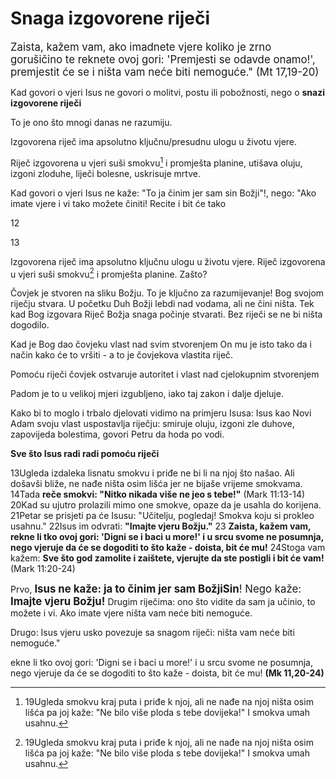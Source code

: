 # Snaga izgovorene riječi

<big>Zaista, kažem vam, ako imadnete vjere koliko je zrno gorušičino  te reknete ovoj gori: 'Premjesti se odavde onamo!', premjestit  će se i ništa vam neće biti nemoguće."  (Mt 17,19-20)</big>

Kad govori o vjeri Isus ne govori o molitvi, postu ili pobožnosti, nego o **snazi izgovorene riječi**


To je ono što mnogi danas ne razumiju.

Izgovorena riječ ima apsolutno ključnu/presudnu ulogu u životu vjere.


Riječ izgovorena u vjeri suši smokvu[^1] i promješta planine, utišava oluju, izgoni zloduhe, liječi bolesne, uskrisuje mrtve.

Kad govori o vjeri Isus ne kaže: "To ja činim jer sam sin Božji"!, nego: "Ako imate vjere i vi tako možete činiti! Recite i bit će tako

12

13

<!-- ubaci sa friklik karizmatska web svaštara❗ o autoritetu i ubaci ono što imam na A7 karticama o učenju vjere-->

Izgovorena riječ ima apsolutno ključnu ulogu u životu vjere.
Riječ izgovorena u vjeri suši smokvu[^1] i promješta planine.
Zašto?

Čovjek je stvoren na sliku Božju. To je ključno za razumijevanje!
Bog svojom riječju stvara. U početku  Duh Božji lebdi nad vodama, ali ne čini ništa. Tek kad Bog izgovara Riječ Božja snaga počinje stvarati. Bez riječi se ne bi ništa dogodilo.

Kad je Bog dao čovjeku vlast nad svim stvorenjem On mu je isto tako da i način kako će to vršiti - a to je čovjekova vlastita riječ. 

Pomoću riječi čovjek ostvaruje autoritet i vlast nad cjelokupnim stvorenjem

Padom je to u velikoj mjeri izgubljeno, iako taj zakon i dalje djeluje.

Kako bi to moglo i trbalo djelovati vidimo na primjeru Isusa: 
Isus kao Novi Adam svoju vlast uspostavlja riječju: smiruje oluju, izgoni zle duhove, zapovijeda bolestima, govori Petru da hoda po vodi.

**Sve što Isus radi radi pomoću riječi**

13Ugleda  izdaleka lisnatu smokvu i priđe ne bi li na njoj što našao. Ali  došavši bliže, ne nađe ništa osim lišća jer ne bijaše vrijeme  smokvama. 14Tada **reče smokvi: "Nitko nikada više ne jeo s tebe!"**  (Mark 11:13-14)
20Kad su ujutro prolazili mimo one smokve, opaze da je usahla do korijena.
21Petar se prisjeti pa će Isusu: "Učitelju, pogledaj! Smokva koju si prokleo usahnu."
22Isus im odvrati: **"Imajte vjeru Božju."**
23 **Zaista, kažem vam, rekne li tko ovoj gori: 'Digni se i baci u more!' i u srcu svome ne posumnja, nego vjeruje da će se dogoditi to što kaže - doista, bit će mu!**
24Stoga vam kažem: **Sve što god zamolite i zaištete, vjerujte da ste postigli i bit će vam!** (Mark 11:20-24)

Prvo, <big>**Isus ne kaže: ja to činim jer sam BožjiSin**! Nego kaže: **Imajte vjeru Božju!**</big>  Drugim riječima: ono što vidite da sam ja učinio, to možete i vi. Ako imate vjere ništa vam neće biti nemoguće.

Drugo: Isus vjeru usko povezuje sa snagom riječi: ništa vam neće biti nemoguće." 

ekne li tko ovoj gori: 'Digni se i baci u more!' i u srcu svome ne posumnja, nego vjeruje da će se dogoditi to što kaže - doista, bit će mu!
**(Mk 11,20-24)**

<!-- Za dalje vidi i [[Rim 10 - ustima ispovijedati i srcem vjerovati]] -->



[^1]: 19Ugleda smokvu  kraj puta i priđe k njoj, ali ne nađe na njoj ništa osim lišća  pa joj kaže: "Ne bilo više ploda s tebe dovijeka!" I smokva umah  usahnu.